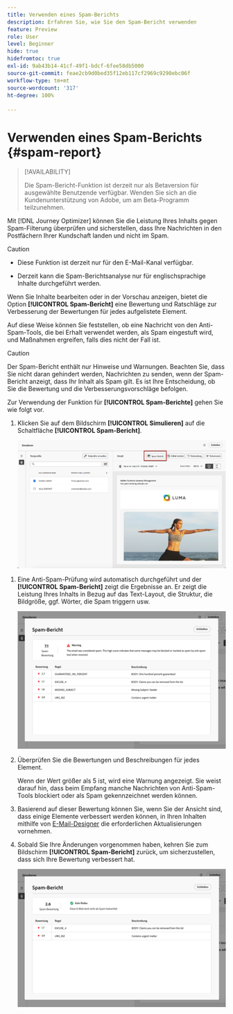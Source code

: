 ```yaml
---
title: Verwenden eines Spam-Berichts
description: Erfahren Sie, wie Sie den Spam-Bericht verwenden
feature: Preview
role: User
level: Beginner
hide: true
hidefromtoc: true
exl-id: 9ab43b14-41cf-49f1-bdcf-6fee58db5000
source-git-commit: feae2cb9d0bed35f12eb117cf2969c9290ebc06f
workflow-type: tm+mt
source-wordcount: '317'
ht-degree: 100%

---
```


# Verwenden eines Spam-Berichts {#spam-report}

>[!AVAILABILITY]
>
>Die Spam-Bericht-Funktion ist derzeit nur als Betaversion für ausgewählte Benutzende verfügbar. Wenden Sie sich an die Kundenunterstützung von Adobe, um am Beta-Programm teilzunehmen.

Mit [!DNL Journey Optimizer] können Sie die Leistung Ihres Inhalts gegen Spam-Filterung überprüfen und sicherstellen, dass Ihre Nachrichten in den Postfächern Ihrer Kundschaft landen und nicht im Spam.

>[!CAUTION]
>
>* Diese Funktion ist derzeit nur für den E-Mail-Kanal verfügbar.
>
>* Derzeit kann die Spam-Berichtsanalyse nur für englischsprachige Inhalte durchgeführt werden.

Wenn Sie Inhalte bearbeiten oder in der Vorschau anzeigen, bietet die Option **[!UICONTROL Spam-Bericht]** eine Bewertung und Ratschläge zur Verbesserung der Bewertungen für jedes aufgelistete Element.

Auf diese Weise können Sie feststellen, ob eine Nachricht von den Anti-Spam-Tools, die bei Erhalt verwendet werden, als Spam eingestuft wird, und Maßnahmen ergreifen, falls dies nicht der Fall ist.

>[!CAUTION]
>
>Der Spam-Bericht enthält nur Hinweise und Warnungen. Beachten Sie, dass Sie nicht daran gehindert werden, Nachrichten zu senden, wenn der Spam-Bericht anzeigt, dass Ihr Inhalt als Spam gilt. Es ist Ihre Entscheidung, ob Sie die Bewertung und die Verbesserungsvorschläge befolgen.

Zur Verwendung der Funktion für **[!UICONTROL Spam-Berichte]** gehen Sie wie folgt vor.

<!--For example spam scoring tool can tell that there are too many Images compared to the text. Retailers tend to do this even though the spam score gets worse because the content is more engaging.-->

<!--Michael, who is a marketer with NIKE works along with Tara from testing team to ensure that the emails being sent as part of the campaign/journey don't get categorised as SPAM.

They need an integration within AJO's marketing system to show how the curated content is doing against different SPAM compliance pillars like for SPAM trigger words, HTML Body content and layout, subject line etc.

They should be able to get scores for each individual items as shown by market standard SPAM filtering tools like Spam Assassin, Symantec etc.

They should also get suggestions on how to improve the score better to be confident that the messages don't get categorised as spam.-->

1. Klicken Sie auf dem Bildschirm **[!UICONTROL Simulieren]** auf die Schaltfläche **[!UICONTROL Spam-Bericht]**.

   ![](assets/spam-report-button.png)

<!--
    You can also open the [Email Designer](../email/content-from-scratch.md), click the **[!UICONTROL More]** button and select **[!UICONTROL Check spam score]** from the menu.

    ![](assets/spam-report-check-score.png)
-->

1. Eine Anti-Spam-Prüfung wird automatisch durchgeführt und der **[!UICONTROL Spam-Bericht]** zeigt die Ergebnisse an. Er zeigt die Leistung Ihres Inhalts in Bezug auf das Text-Layout, die Struktur, die Bildgröße, ggf. Wörter, die Spam triggern usw.

   ![](assets/spam-report-high-score.png)

1. Überprüfen Sie die Bewertungen und Beschreibungen für jedes Element.

   Wenn der Wert größer als 5 ist, wird eine Warnung angezeigt. Sie weist darauf hin, dass beim Empfang manche Nachrichten von Anti-Spam-Tools blockiert oder als Spam gekennzeichnet werden können.

1. Basierend auf dieser Bewertung können Sie, wenn Sie der Ansicht sind, dass einige Elemente verbessert werden können, in Ihren Inhalten mithilfe von [E-Mail-Designer](../email/content-from-scratch.md) die erforderlichen Aktualisierungen vornehmen.

1. Sobald Sie Ihre Änderungen vorgenommen haben, kehren Sie zum Bildschirm **[!UICONTROL Spam-Bericht]** zurück, um sicherzustellen, dass sich Ihre Bewertung verbessert hat.

   ![](assets/spam-report-low-score.png)

<!--You can also check the message's alerts for warnings on potential risk of spam detection. Follow the steps below.

1. Click the **[!UICONTROL Alerts]** button on top right of the screen. [Learn more on email alerts](../email/create-email.md#check-email-alerts)

1. If **[!UICONTROL Spam checker alert]** is displayed, you should check your content for a potential risk of spam using the **[!UICONTROL Spam report]** feature as detailed above.

    ![](assets/spam-report-alert.png)
-->
